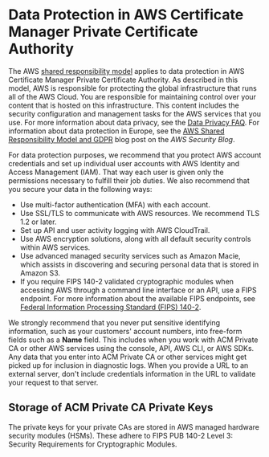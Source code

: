 # Data Protection in AWS Certificate Manager Private Certificate Authority<a name="data-protection"></a>

The AWS [shared responsibility model](http://aws.amazon.com/compliance/shared-responsibility-model/) applies to data protection in AWS Certificate Manager Private Certificate Authority\. As described in this model, AWS is responsible for protecting the global infrastructure that runs all of the AWS Cloud\. You are responsible for maintaining control over your content that is hosted on this infrastructure\. This content includes the security configuration and management tasks for the AWS services that you use\. For more information about data privacy, see the [Data Privacy FAQ](http://aws.amazon.com/compliance/data-privacy-faq)\. For information about data protection in Europe, see the [AWS Shared Responsibility Model and GDPR](http://aws.amazon.com/blogs/security/the-aws-shared-responsibility-model-and-gdpr/) blog post on the *AWS Security Blog*\.

For data protection purposes, we recommend that you protect AWS account credentials and set up individual user accounts with AWS Identity and Access Management \(IAM\)\. That way each user is given only the permissions necessary to fulfill their job duties\. We also recommend that you secure your data in the following ways:
+ Use multi\-factor authentication \(MFA\) with each account\.
+ Use SSL/TLS to communicate with AWS resources\. We recommend TLS 1\.2 or later\.
+ Set up API and user activity logging with AWS CloudTrail\.
+ Use AWS encryption solutions, along with all default security controls within AWS services\.
+ Use advanced managed security services such as Amazon Macie, which assists in discovering and securing personal data that is stored in Amazon S3\.
+ If you require FIPS 140\-2 validated cryptographic modules when accessing AWS through a command line interface or an API, use a FIPS endpoint\. For more information about the available FIPS endpoints, see [Federal Information Processing Standard \(FIPS\) 140\-2](http://aws.amazon.com/compliance/fips/)\.

We strongly recommend that you never put sensitive identifying information, such as your customers' account numbers, into free\-form fields such as a **Name** field\. This includes when you work with ACM Private CA or other AWS services using the console, API, AWS CLI, or AWS SDKs\. Any data that you enter into ACM Private CA or other services might get picked up for inclusion in diagnostic logs\. When you provide a URL to an external server, don't include credentials information in the URL to validate your request to that server\.

## Storage of ACM Private CA Private Keys<a name="private-keys"></a>

The private keys for your private CAs are stored in AWS managed hardware security modules \(HSMs\)\. These adhere to FIPS PUB 140\-2 Level 3: Security Requirements for Cryptographic Modules\.